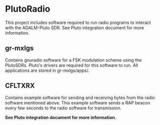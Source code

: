 # PlutoRadio

This project includes software required to run radio programs to interact with the ADALM-Pluto SDR. See Pluto integration document for more information.

## gr-mxlgs

Contains gnuradio software for a FSK modulation scheme using the PlutoSDRs. Pluto's drivers are required for this software to run. All applications are stored in gr-mxlgs/apps/.

## CFLTXRX

Contains example software for sending and receiving bytes from the radio software mentioned above. This example software sends a RAP beacon every few seconds to the radio software for transmission.

**See Pluto integration document for more information.**
